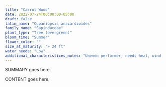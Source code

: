 ```yaml
---
title: "Carrot Wood"
date: 2022-07-24T00:00:00-05:00
draft: false
latin_name: "Cupaniopsis anacardioides"
family_name: "Sapindaceae"
plant_type: "Tree (evergreen)"
bloom_time: "Summer"
flower_color: ""
size_at_maturity: "> 24 ft"
water_needs: "Low"
additional_characteristices_notes: "Uneven performer, needs heat, wind protection."
---
```


SUMMARY goes here.

<!--more-->

CONTENT goes here.
